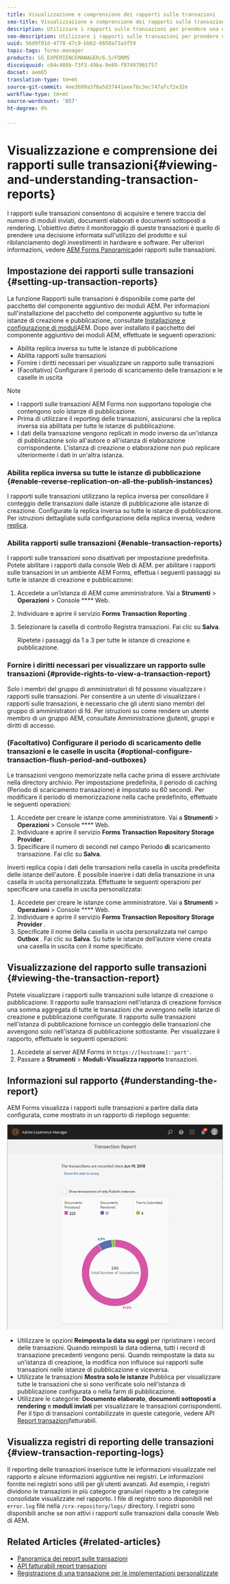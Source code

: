 ```yaml
---
title: Visualizzazione e comprensione dei rapporti sulle transazioni
seo-title: Visualizzazione e comprensione dei rapporti sulle transazioni
description: Utilizzare i rapporti sulle transazioni per prendere una decisione informata sull'utilizzo del prodotto e sul ribilanciamento degli investimenti in hardware e software.
seo-description: Utilizzare i rapporti sulle transazioni per prendere una decisione informata sull'utilizzo del prodotto e sul ribilanciamento degli investimenti in hardware e software.
uuid: 56d9f01d-4778-47c9-bbb2-6650a73a3f59
topic-tags: forms-manager
products: SG_EXPERIENCEMANAGER/6.5/FORMS
discoiquuid: c04c488b-73f3-49ba-9e89-f97497965757
docset: aem65
translation-type: tm+mt
source-git-commit: 4ee3b99a3f0a5d37441eee76c3ec747afcf2e32e
workflow-type: tm+mt
source-wordcount: '857'
ht-degree: 0%

---
```



# Visualizzazione e comprensione dei rapporti sulle transazioni{#viewing-and-understanding-transaction-reports}

I rapporti sulle transazioni consentono di acquisire e tenere traccia del numero di moduli inviati, documenti elaborati e documenti sottoposti a rendering. L&#39;obiettivo dietro il monitoraggio di queste transazioni è quello di prendere una decisione informata sull&#39;utilizzo del prodotto e sul ribilanciamento degli investimenti in hardware e software. Per ulteriori informazioni, vedere [AEM Forms Panoramica](../../forms/using/transaction-reports-overview.md)dei rapporti sulle transazioni.

## Impostazione dei rapporti sulle transazioni  {#setting-up-transaction-reports}

La funzione Rapporti sulle transazioni è disponibile come parte del pacchetto del componente aggiuntivo dei moduli AEM. Per informazioni sull&#39;installazione del pacchetto del componente aggiuntivo su tutte le istanze di creazione e pubblicazione, consultate [Installazione e configurazione di moduli](/help/forms/using/installing-configuring-aem-forms-osgi.md)AEM. Dopo aver installato il pacchetto del componente aggiuntivo dei moduli AEM, effettuate le seguenti operazioni:

* Abilita replica inversa su tutte le istanze di pubblicazione
* Abilita rapporti sulle transazioni
* Fornire i diritti necessari per visualizzare un rapporto sulle transazioni
* (Facoltativo) Configurare il periodo di scaricamento delle transazioni e le caselle in uscita [](/help/forms/using/installing-configuring-aem-forms-osgi.md)

>[!NOTE]
>
>* I rapporti sulle transazioni AEM Forms non supportano topologie che contengono solo istanze di pubblicazione.
>* Prima di utilizzare il reporting delle transazioni, assicurarsi che la replica inversa sia abilitata per tutte le istanze di pubblicazione.
>* I dati della transazione vengono replicati in modo inverso da un&#39;istanza di pubblicazione solo all&#39;autore o all&#39;istanza di elaborazione corrispondente. L&#39;istanza di creazione o elaborazione non può replicare ulteriormente i dati in un&#39;altra istanza.
>



### Abilita replica inversa su tutte le istanze di pubblicazione {#enable-reverse-replication-on-all-the-publish-instances}

I rapporti sulle transazioni utilizzano la replica inversa per consolidare il conteggio delle transazioni dalle istanze di pubblicazione alle istanze di creazione. Configurate la replica inversa su tutte le istanze di pubblicazione. Per istruzioni dettagliate sulla configurazione della replica inversa, vedere [replica](/help/sites-deploying/replication.md).

### Abilita rapporti sulle transazioni {#enable-transaction-reports}

I rapporti sulle transazioni sono disattivati per impostazione predefinita. Potete abilitare i rapporti dalla console Web di AEM. per abilitare i rapporti sulle transazioni in un ambiente AEM Forms, effettua i seguenti passaggi su tutte le istanze di creazione e pubblicazione:

1. Accedete a un’istanza di AEM come amministratore. Vai a **Strumenti** > **Operazioni** > Console **** Web.
1. Individuare e aprire il servizio **Forms Transaction Reporting** .
1. Selezionare la casella di controllo Registra transazioni. Fai clic su **Salva**.

   Ripetete i passaggi da 1 a 3 per tutte le istanze di creazione e pubblicazione.

### Fornire i diritti necessari per visualizzare un rapporto sulle transazioni {#provide-rights-to-view-a-transaction-report}

Solo i membri del gruppo di amministratori di fd possono visualizzare i rapporti sulle transazioni. Per consentire a un utente di visualizzare i rapporti sulle transazioni, è necessario che gli utenti siano membri del gruppo di amministratori di fd. Per istruzioni su come rendere un utente membro di un gruppo AEM, consultate Amministrazione [di](/help/sites-administering/user-group-ac-admin.md)utenti, gruppi e diritti di accesso.

### (Facoltativo) Configurare il periodo di scaricamento delle transazioni e le caselle in uscita {#optional-configure-transaction-flush-period-and-outboxes}

Le transazioni vengono memorizzate nella cache prima di essere archiviate nella directory archivio. Per impostazione predefinita, il periodo di caching (Periodo di scaricamento transazione) è impostato su 60 secondi. Per modificare il periodo di memorizzazione nella cache predefinito, effettuate le seguenti operazioni:

1. Accedete per creare le istanze come amministratore. Vai a **Strumenti** > **Operazioni** > Console **** Web.
1. Individuare e aprire il servizio **Forms Transaction Repository Storage Provider** .
1. Specificare il numero di secondi nel campo Periodo **di** scaricamento transazione. Fai clic su **Salva**.

Inverti replica copia i dati delle transazioni nella casella in uscita predefinita delle istanze dell&#39;autore. È possibile inserire i dati della transazione in una casella in uscita personalizzata. Effettuate le seguenti operazioni per specificare una casella in uscita personalizzata:

1. Accedete per creare le istanze come amministratore. Vai a **Strumenti** > **Operazioni** > Console **** Web.
1. Individuare e aprire il servizio **Forms Transaction Repository Storage Provider** .
1. Specificate il nome della casella in uscita personalizzata nel campo **Outbox** . Fai clic su **Salva**. Su tutte le istanze dell’autore viene creata una casella in uscita con il nome specificato.

## Visualizzazione del rapporto sulle transazioni {#viewing-the-transaction-report}

Potete visualizzare i rapporti sulle transazioni sulle istanze di creazione o pubblicazione. Il rapporto sulle transazioni nell&#39;istanza di creazione fornisce una somma aggregata di tutte le transazioni che avvengono nelle istanze di creazione e pubblicazione configurate. Il rapporto sulle transazioni nell&#39;istanza di pubblicazione fornisce un conteggio delle transazioni che avvengono solo nell&#39;istanza di pubblicazione sottostante. Per visualizzare il rapporto, effettuate le seguenti operazioni:

1. Accedete al server AEM Forms in `https://[hostname]:'port'`.
1. Passare a **Strumenti** > **Moduli**>**Visualizza rapporto** transazioni.

## Informazioni sul rapporto {#understanding-the-report}

AEM Forms visualizza i rapporti sulle transazioni a partire dalla data configurata, come mostrato in un rapporto di riepilogo seguente:

![sample-transaction-report-author](assets/sample-transaction-report-author.png)

* Utilizzare le opzioni **Reimposta la data su oggi** per ripristinare i record delle transazioni. Quando reimposti la data odierna, tutti i record di transazione precedenti vengono persi. Quando reimpostate la data su un’istanza di creazione, la modifica non influisce sui rapporti sulle transazioni nelle istanze di pubblicazione e viceversa.
* Utilizzate le transazioni **Mostra solo le istanze** Pubblica per visualizzare tutte le transazioni che si sono verificate solo nell&#39;istanza di pubblicazione configurata o nella farm di pubblicazione.
* Utilizzare le categorie: **Documento elaborato**, **documenti sottoposti a rendering** e **moduli inviati** per visualizzare le transazioni corrispondenti. Per il tipo di transazioni contabilizzate in queste categorie, vedere API [Report transazioni](../../forms/using/transaction-reports-billable-apis.md)fatturabili.

## Visualizza registri di reporting delle transazioni {#view-transaction-reporting-logs}

Il reporting delle transazioni inserisce tutte le informazioni visualizzate nel rapporto e alcune informazioni aggiuntive nei registri. Le informazioni fornite nei registri sono utili per gli utenti avanzati. Ad esempio, i registri dividono le transazioni in più categorie granulari rispetto a tre categorie consolidate visualizzate nel rapporto. I file di registro sono disponibili nel `error.log` file nella `/crx-repository/logs/` directory. I registri sono disponibili anche se non attivi i rapporti sulle transazioni dalla console Web di AEM.

## Related Articles {#related-articles}

* [Panoramica dei report sulle transazioni](../../forms/using/transaction-reports-overview.md)
* [API fatturabili report transazioni](../../forms/using/transaction-reports-billable-apis.md)
* [Registrazione di una transazione per le implementazioni personalizzate](/help/forms/using/record-transaction-custom-implementation.md)

